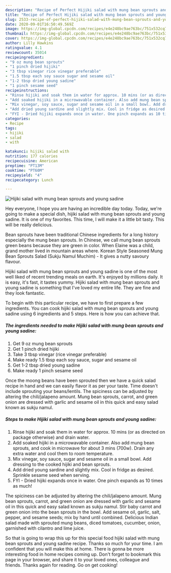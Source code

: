 ```yaml
---
description: "Recipe of Perfect Hijiki salad with mung bean sprouts and young sadine"
title: "Recipe of Perfect Hijiki salad with mung bean sprouts and young sadine"
slug: 2533-recipe-of-perfect-hijiki-salad-with-mung-bean-sprouts-and-young-sadine
date: 2020-09-01T16:50:49.569Z
image: https://img-global.cpcdn.com/recipes/e4e248bc9ae763bc/751x532cq70/hijiki-salad-with-mung-bean-sprouts-and-young-sadine-recipe-main-photo.jpg
thumbnail: https://img-global.cpcdn.com/recipes/e4e248bc9ae763bc/751x532cq70/hijiki-salad-with-mung-bean-sprouts-and-young-sadine-recipe-main-photo.jpg
cover: https://img-global.cpcdn.com/recipes/e4e248bc9ae763bc/751x532cq70/hijiki-salad-with-mung-bean-sprouts-and-young-sadine-recipe-main-photo.jpg
author: Lilly Hawkins
ratingvalue: 4.1
reviewcount: 35014
recipeingredient:
- "9 oz mung bean sprouts"
- "1 pinch dried hijiki"
- "3 tbsp vinegar rice vinegar preferable"
- "1.5 tbsp each soy sauce sugar and sesame oil"
- "1-2 tbsp dried young sadine"
- "1 pinch sesame seed"
recipeinstructions:
- "Rinse hijiki and soak them in water for approx. 10 mins (or as directed on package otherwise) and drain water."
- "Add soaked hijiki in a microwavable container. Also add mung bean sprouts, and cook in microwave for about 3 mins (700w). Drain any extra water and cool them to room temperature."
- "Mix vinegar, soy sauce, sugar and sesame oil in a small bowl. Add dressing to the cooked hijiki and bean sprouts."
- "Add dried young sardine and slightly mix. Cool in fridge as desired. Sprinkle sesame seed when serving."
- "FYI - Dried hijiki expands once in water. One pinch expands as 10 times as much!"
categories:
- Recipe
tags:
- hijiki
- salad
- with

katakunci: hijiki salad with 
nutrition: 177 calories
recipecuisine: American
preptime: "PT13M"
cooktime: "PT60M"
recipeyield: "4"
recipecategory: Lunch

---
```



![Hijiki salad with mung bean sprouts and young sadine](https://img-global.cpcdn.com/recipes/e4e248bc9ae763bc/751x532cq70/hijiki-salad-with-mung-bean-sprouts-and-young-sadine-recipe-main-photo.jpg)

Hey everyone, I hope you are having an incredible day today. Today, we're going to make a special dish, hijiki salad with mung bean sprouts and young sadine. It is one of my favorites. This time, I will make it a little bit tasty. This will be really delicious.

Bean sprouts have been traditional Chinese ingredients for a long history especially the mung bean sprouts. In Chinese, we call mung bean sprouts green beans because they are green in color. When Elaine was a child, grand mother lived in mountain areas where. Korean Style Seasoned Mung Bean Sprouts Salad (Sukju Namul Muchim) - It gives a nutty savoury flavour.

Hijiki salad with mung bean sprouts and young sadine is one of the most well liked of recent trending meals on earth. It's enjoyed by millions daily. It is easy, it's fast, it tastes yummy. Hijiki salad with mung bean sprouts and young sadine is something that I've loved my entire life. They are fine and they look fantastic.


To begin with this particular recipe, we have to first prepare a few ingredients. You can cook hijiki salad with mung bean sprouts and young sadine using 6 ingredients and 5 steps. Here is how you can achieve that.

<!--inarticleads1-->

##### The ingredients needed to make Hijiki salad with mung bean sprouts and young sadine:

1. Get 9 oz mung bean sprouts
1. Get 1 pinch dried hijiki
1. Take 3 tbsp vinegar (rice vinegar preferable)
1. Make ready 1.5 tbsp each soy sauce, sugar and sesame oil
1. Get 1-2 tbsp dried young sadine
1. Make ready 1 pinch sesame seed


Once the moong beans have been sprouted then we have a quick salad recipe in hand and we can easily flavor it as per your taste. Time doesn&#39;t include sprouting your beans/lentils. The spiciness can be adjusted by altering the chili/jalapeno amount. Mung bean sprouts, carrot, and green onion are dressed with garlic and sesame oil in this quick and easy salad known as sukju namul. 

<!--inarticleads2-->

##### Steps to make Hijiki salad with mung bean sprouts and young sadine:

1. Rinse hijiki and soak them in water for approx. 10 mins (or as directed on package otherwise) and drain water.
1. Add soaked hijiki in a microwavable container. Also add mung bean sprouts, and cook in microwave for about 3 mins (700w). Drain any extra water and cool them to room temperature.
1. Mix vinegar, soy sauce, sugar and sesame oil in a small bowl. Add dressing to the cooked hijiki and bean sprouts.
1. Add dried young sardine and slightly mix. Cool in fridge as desired. Sprinkle sesame seed when serving.
1. FYI - Dried hijiki expands once in water. One pinch expands as 10 times as much!


The spiciness can be adjusted by altering the chili/jalapeno amount. Mung bean sprouts, carrot, and green onion are dressed with garlic and sesame oil in this quick and easy salad known as sukju namul. Stir baby carrot and green onion into the bean sprouts in the bowl. Add sesame oil, garlic, salt, pepper, and sesame seeds; mix by hand until combined. Delicious Indian salad made with sprouted mung beans, diced tomatoes, cucumber, onion, garnished with cilantro and lime juice. 

So that is going to wrap this up for this special food hijiki salad with mung bean sprouts and young sadine recipe. Thanks so much for your time. I am confident that you will make this at home. There is gonna be more interesting food in home recipes coming up. Don't forget to bookmark this page in your browser, and share it to your loved ones, colleague and friends. Thanks again for reading. Go on get cooking!
